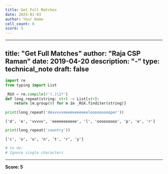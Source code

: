 ```yaml
---
title: Get Full Matches
date: 2025-01-03
author: Your Name
cell_count: 6
score: 5
---
```


---
title: "Get Full Matches"
author: "Raja CSP Raman"
date: 2019-04-20
description: "-"
type: technical_note
draft: false
---

```python
import re
from typing import List
```


```python
_RGX = re.compile(r'(.)\1*')
def long_repeat(string: str) -> List[str]:
    return [m.group(0) for m in _RGX.finditer(string)]
```


```python
print(long_repeat('devvvvveeeeeeeeeeeloooooooooper'))
```

    ['d', 'e', 'vvvvv', 'eeeeeeeeeee', 'l', 'ooooooooo', 'p', 'e', 'r']



```python
print(long_repeat('country'))
```

    ['c', 'o', 'u', 'n', 't', 'r', 'y']



```python
# to do:
# Ignore single characters
```


---
**Score: 5**